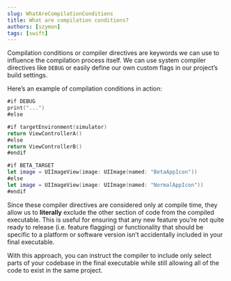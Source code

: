 ```yaml
---
slug: WhatAreCompilationConditions
title: What are compilation conditions?
authors: [szymon]
tags: [swift]
---
```


Compilation conditions or compiler directives are keywords we can use to influence the
compilation process itself. We can use system compiler directives like `DEBUG` or easily define our own custom flags in our project’s build settings.

Here’s an example of compilation conditions in action:

```swift
#if DEBUG
print("...")
#else

#if targetEnvironment(simulator)
return ViewControllerA()
#else
return ViewControllerB()
#endif

#if BETA_TARGET
let image = UIImageView(image: UIImage(named: "BetaAppIcon"))
#else
let image = UIImageView(image: UIImage(named: "NormalAppIcon"))
#endif
```

Since these compiler directives are considered only at compile time, they allow us to **literally** exclude the other section of code from the compiled executable. This is useful for ensuring that any new feature you’re not quite ready to release (i.e. feature flagging) or functionality that should be specific to a platform or software version isn’t accidentally included in your final executable.

With this approach, you can instruct the compiler to include only select parts of your codebase in the final executable while still allowing all of the code to exist in the same project.
